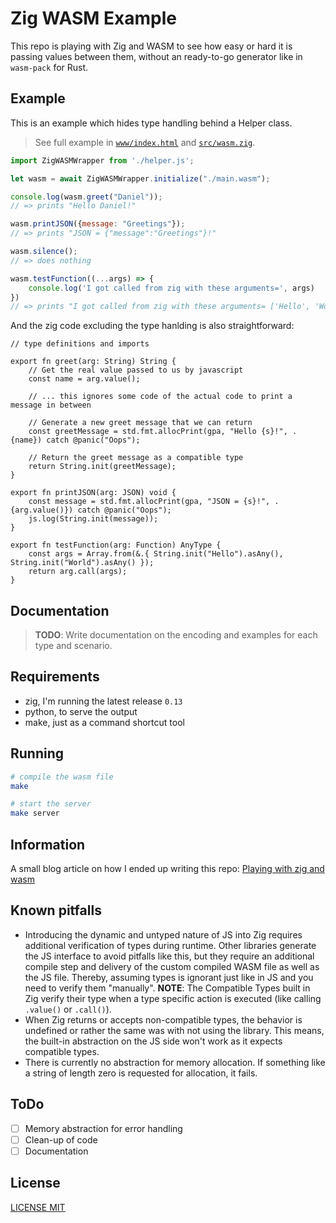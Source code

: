 # Zig WASM Example

This repo is playing with Zig and WASM to see how easy or hard it is passing values between them, without an ready-to-go generator like in `wasm-pack` for Rust.

## Example

This is an example which hides type handling behind a Helper class.

> See full example in [`www/index.html`](./www/index.html) and [`src/wasm.zig`](./src/wasm.zig).

```js
import ZigWASMWrapper from './helper.js';

let wasm = await ZigWASMWrapper.initialize("./main.wasm");

console.log(wasm.greet("Daniel"));
// => prints "Hello Daniel!"

wasm.printJSON({message: "Greetings"});
// => prints "JSON = {"message":"Greetings"}!"

wasm.silence();
// => does nothing

wasm.testFunction((...args) => {
    console.log('I got called from zig with these arguments=', args)
})
// => prints "I got called from zig with these arguments= ['Hello', 'World]"
```

And the zig code excluding the type hanlding is also straightforward:

```zig
// type definitions and imports

export fn greet(arg: String) String {
    // Get the real value passed to us by javascript
    const name = arg.value();

    // ... this ignores some code of the actual code to print a message in between

    // Generate a new greet message that we can return
    const greetMessage = std.fmt.allocPrint(gpa, "Hello {s}!", .{name}) catch @panic("Oops");

    // Return the greet message as a compatible type
    return String.init(greetMessage);
}

export fn printJSON(arg: JSON) void {
    const message = std.fmt.allocPrint(gpa, "JSON = {s}!", .{arg.value()}) catch @panic("Oops");
    js.log(String.init(message));
}

export fn testFunction(arg: Function) AnyType {
    const args = Array.from(&.{ String.init("Hello").asAny(), String.init("World").asAny() });
    return arg.call(args);
}
```

## Documentation

> **TODO**: Write documentation on the encoding and examples for each type and scenario.

## Requirements

- zig, I'm running the latest release `0.13`
- python, to serve the output
- make, just as a command shortcut tool

## Running

```bash
# compile the wasm file
make

# start the server
make server
```

## Information

A small blog article on how I ended up writing this repo: [Playing with zig and wasm](https://oltdaniel.eu/blog/2024/playing-with-zig-and-wasm.html)

## Known pitfalls

- Introducing the dynamic and untyped nature of JS into Zig requires additional verification of types during runtime. Other libraries generate the JS interface to avoid pitfalls like this, but they require an additional compile step and delivery of the custom compiled WASM file as well as the JS file. Thereby, assuming types is ignorant just like in JS and you need to verify them "manually". **NOTE**: The Compatible Types built in Zig verify their type when a type specific action is executed (like calling `.value()` or `.call()`).
- When Zig returns or accepts non-compatible types, the behavior is undefined or rather the same was with not using the library. This means, the built-in abstraction on the JS side won't work as it expects compatible types.
- There is currently no abstraction for memory allocation. If something like a string of length zero is requested for allocation, it fails.

## ToDo

- [ ] Memory abstraction for error handling
- [ ] Clean-up of code
- [ ] Documentation

## License

[LICENSE MIT](./LICENSE)
